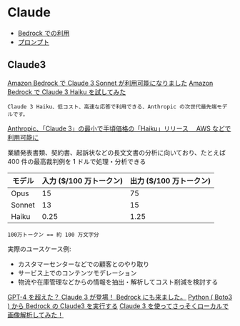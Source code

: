 # Claude

- [Bedrock での利用](claude.bedrock.md)
- [プロンプト](claude.prompt.md)

## Claude3

[Amazon Bedrock で Claude 3 Sonnet が利用可能になりました](https://blog.serverworks.co.jp/bedrock-claude3-sonnet)
[Amazon Bedrock で Claude 3 Haiku を試してみた](https://dev.classmethod.jp/articles/claude-3-haiku-bedrock/)

    Claude 3 Haiku、低コスト、高速な応答で利用できる、Anthropic の次世代最先端モデルです。

[Anthropic、「Claude 3」の最小で手頃価格の「Haiku」リリース　 AWS などで利用可能に](https://www.itmedia.co.jp/news/articles/2403/14/news113.html)

業績発表書類、契約書、起訴状などの長文文書の分析に向いており、たとえば 400 件の最高裁判例を 1 ドルで処理・分析できる

| モデル | 入力 ($/100 万トークン) | 出力 ($/100 万トークン) |
| ------ | ----------------------- | ----------------------- |
| Opus   | 15                      | 75                      |
| Sonnet | 13                      | 15                      |
| Haiku  | 0.25                    | 1.25                    |

    100万トークン == 約 100 万文字分

実際のユースケース例:

- カスタマーセンターなどでの顧客とのやり取り
- サービス上でのコンテンツモデレーション
- 物流や在庫管理などからの情報を抽出・解析してコスト削減を検討する

[GPT-4 を超えた？ Claude 3 が登場！ Bedrock にも来ました。](https://qiita.com/minorun365/items/e6f3aa71f5e1bdf21139)
[Python ( Boto3 ) から Bedrock の Claude3 を実行する](https://qiita.com/cyberBOSE/items/0e41fb7bcee6b7965d09)
[Claude 3 を使ってさっそくローカルで画像解析してみた！](https://qiita.com/hedgehog051/items/26ab1a5b035dd7760faf)
